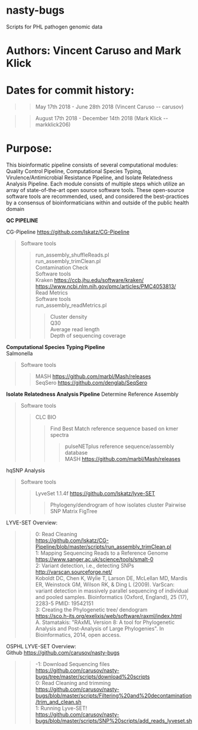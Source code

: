 # nasty-bugs
Scripts for PHL pathogen genomic data

# Authors: Vincent Caruso and Mark Klick
# Dates for commit history: 
>>May 17th 2018 - June 28th 2018 (Vincent Caruso -- carusov)

>>August 17th 2018 - December 14th 2018 (Mark Klick -- markklick206)

# Purpose: 
This bioinformatic pipeline consists of several computational modules: Quality Control Pipeline, Computational Species Typing, Virulence/Antimicrobial Resistance Pipeline, and Isolate Relatedness Analysis Pipeline. Each module consists of multiple steps which utilize an array of state-of-the-art open source software tools. These open-source software tools are recommended, used, and considered the best-practices by a consensus of bioinformaticians within and outside of the public health domain

**QC PIPELINE**

CG-Pipeline https://github.com/lskatz/CG-Pipeline  
>Software tools  
>>run_assembly_shuffleReads.pl  
>>run_assembly_trimClean.pl  
Contamination Check  
>Software tools  
>>Kraken https://ccb.jhu.edu/software/kraken/ https://www.ncbi.nlm.nih.gov/pmc/articles/PMC4053813/   
Read Metrics  
>Software tools  
>>run_assembly_readMetrics.pl  
>>>Cluster density  
>>>Q30  
>>>Average read length  
>>>Depth of sequencing coverage  

**Computational Species Typing Pipeline**  
Salmonella  
>Software tools  
>>MASH https://github.com/marbl/Mash/releases  
>>SeqSero https://github.com/denglab/SeqSero  

**Isolate Relatedness Analysis Pipeline**
Determine Reference Assembly  
>Software tools  
>>CLC BIO  
>>>Find Best Match reference sequence based on kmer spectra  
>>>>pulseNETplus reference sequence/assembly database  
>>MASH https://github.com/marbl/Mash/releases  

hqSNP Analysis  
>Software tools  
>>LyveSet 1.1.4f https://github.com/lskatz/lyve-SET  
>>>Phylogeny/dendrogram of how isolates cluster 
>>>Pairwise SNP Matrix 
>>FigTree 


LYVE-SET Overview:    
>>0: Read Cleaning       
https://github.com/lskatz/CG-Pipeline/blob/master/scripts/run_assembly_trimClean.pl  
>>1: Mapping Sequencing Reads to a Reference Genome  
https://www.sanger.ac.uk/science/tools/smalt-0   
>>2: Variant detection, i.e., detecting SNPs  
http://varscan.sourceforge.net/   
Koboldt DC, Chen K, Wylie T, Larson DE, McLellan MD, Mardis ER, Weinstock GM, Wilson RK, & Ding L (2009). VarScan: variant detection in massively parallel sequencing of individual and pooled samples. Bioinformatics (Oxford, England), 25 (17), 2283-5 PMID: 19542151  
>>3: Creating the Phylogenetic tree/ dendogram  
https://sco.h-its.org/exelixis/web/software/raxml/index.html   
A. Stamatakis: "RAxML Version 8: A tool for Phylogenetic Analysis and Post-Analysis of Large Phylogenies". In Bioinformatics, 2014, open access.    

OSPHL LYVE-SET Overview:  
Github https://github.com/carusov/nasty-bugs     
>>-1: Download Sequencing files  
https://github.com/carusov/nasty-bugs/tree/master/scripts/download%20scripts     
>>0: Read Cleaning and trimming  
https://github.com/carusov/nasty-bugs/blob/master/scripts/Filtering%20and%20decontamination/trim_and_clean.sh     
>>1: Running Lyve-SET!  
https://github.com/carusov/nasty-bugs/blob/master/scripts/SNP%20scripts/add_reads_lyveset.sh    



